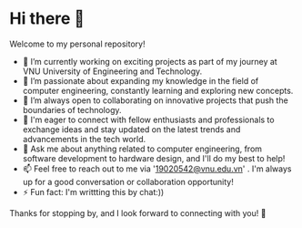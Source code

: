 # Hi there 👋

Welcome to my personal repository!

- 🔭 I’m currently working on exciting projects as part of my journey at VNU University of Engineering and Technology.
- 🌱 I’m passionate about expanding my knowledge in the field of computer engineering, constantly learning and exploring new concepts.
- 👯 I’m always open to collaborating on innovative projects that push the boundaries of technology.
- 🤔 I'm eager to connect with fellow enthusiasts and professionals to exchange ideas and stay updated on the latest trends and advancements in the tech world.
- 💬 Ask me about anything related to computer engineering, from software development to hardware design, and I'll do my best to help!
- 📫 Feel free to reach out to me via '19020542@vnu.edu.vn' . I'm always up for a good conversation or collaboration opportunity!
- ⚡ Fun fact: I'm writtting this by chat:))

Thanks for stopping by, and I look forward to connecting with you! 🚀
<!--
**dh266/dh266** is a ✨ _special_ ✨ repository because its `README.md` (this file) appears on your GitHub profile.

Here are some ideas to get you started:

- 🔭 I’m currently working on ...
- 🌱 I’m currently learning ...
- 👯 I’m looking to collaborate on ...
- 🤔 I’m looking for help with ...
- 💬 Ask me about ...
- 📫 How to reach me: ...
- 😄 Pronouns: ...
- ⚡ Fun fact: ...
-->
